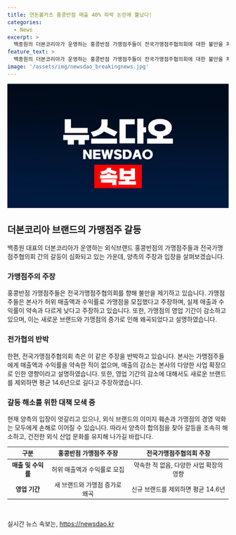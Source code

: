 ```yaml
---
title: 연돈볼카츠 홍콩반점 매출 40% 하락 논란에 뿔났다!
categories:
  - News
excerpt: >
  백종원의 더본코리아가 운영하는 홍콩반점 가맹점주들이 전국가맹점주협의회에 대한 불만을 피켓을 들고 기자회견을 열었습니다. 가맹점주들은 전가협의 거짓 보도로 매출이 떨어지고 있다고 주장하며 악의적인 거짓 보도를 멈춰달라고 요구했습니다. 반면, 전가협 측은 다른 이유로 가맹점 영업 기간이 줄어든 것이라고 반박했습니다. 본사는 영업 기간과 매출에 대한 약속이 없다고 주장하며, 신규 브랜드를 제외한 가맹점 평균 존속 기간이 14.6년이라고 밝혔습니다. 이름이나 브랜드라는 정보가 추가되면 도움이 될 거 같아.
feature_text: >
  백종원의 더본코리아가 운영하는 홍콩반점 가맹점주들이 전국가맹점주협의회에 대한 불만을 피켓을 들고 기자회견을 열었습니다. 가맹점주들은 전가협의 거짓 보도로 매출이 떨어지고 있다고 주장하며 악의적인 거짓 보도를 멈춰달라고 요구했습니다. 반면, 전가협 측은 다른 이유로 가맹점 영업 기간이 줄어든 것이라고 반박했습니다. 본사는 영업 기간과 매출에 대한 약속이 없다고 주장하며, 신규 브랜드를 제외한 가맹점 평균 존속 기간이 14.6년이라고 밝혔습니다. 이름이나 브랜드라는 정보가 추가되면 도움이 될 거 같아.
image: '/assets/img/newsdao_breakingnews.jpg'
---
```


<p><img src="/assets/img/newsdao_breakingnews.jpg" alt="ontimetimes 속보" /></p>

<h2 data-ke-size="size26">더본코리아 브랜드의 가맹점주 갈등</h2>

<p data-ke-size="size16">백종원 대표의 더본코리아가 운영하는 외식브랜드 홍콩반점의 가맹점주들과 전국가맹점주협의회 간의 갈등이 심화되고 있는 가운데, 양측의 주장과 입장을 살펴보겠습니다.</p>

<h3 data-ke-size="size24">가맹점주의 주장</h3>

<p data-ke-size="size16">홍콩반점 가맹점주들은 전국가맹점주협의회를 향해 불만을 제기하고 있습니다. 가맹점주들은 본사가 허위 매출액과 수익률로 가맹점을 모집했다고 주장하며, 실제 매출과 수익률이 약속과 다르게 낮다고 주장하고 있습니다. 또한, 가맹점의 영업 기간이 감소하고 있으며, 이는 새로운 브랜드와 가맹점의 증가로 인해 왜곡되었다고 설명하였습니다.</p>

<h3 data-ke-size="size24">전가협의 반박</h3>

<p data-ke-size="size16">한편, 전국가맹점주협의회 측은 이 같은 주장을 반박하고 있습니다. 본사는 가맹점주들에게 매출액과 수익률을 약속한 적이 없으며, 매출의 감소는 본사의 다양한 사업 확장으로 인한 영향이라고 설명하였습니다. 또한, 영업 기간의 감소에 대해서도 새로운 브랜드를 제외하면 평균 14.6년으로 길다고 주장하였습니다.</p>

<h3 data-ke-size="size24">갈등 해소를 위한 대책 모색 중</h3>

<p data-ke-size="size16">현재 양측의 입장이 엇갈리고 있으나, 외식 브랜드의 이미지 훼손과 가맹점의 경영 악화는 모두에게 손해로 이어질 수 있습니다. 따라서 양측이 합의점을 찾아 갈등을 조속히 해소하고, 건전한 외식 산업 문화를 유지해 나가길 바랍니다.</p>

<table>
    <thead>
        <tr>
            <th scope="col">구분</th>
            <th scope="col">홍콩반점 가맹점주 주장</th>
            <th scope="col">전국가맹점주협의회 주장</th>
        </tr>
    </thead>
    <tbody>
        <tr>
            <td style="text-align: center; height: 17px;"><b>매출 및 수익률</b></td>
            <td style="text-align: center; height: 17px;">허위 매출액과 수익률로 모집</td>
            <td style="text-align: center; height: 17px;">약속한 적 없음, 다양한 사업 확장의 영향</td>
        </tr>
        <tr>
            <td style="text-align: center; height: 17px;"><b>영업 기간</b></td>
            <td style="text-align: center; height: 17px;">새 브랜드와 가맹점 증가로 왜곡</td>
            <td style="text-align: center; height: 17px;">신규 브랜드를 제외하면 평균 14.6년</td>
        </tr>
</tbody>
</table>

<p data-ke-size="size16">&nbsp;</p>
실시간 뉴스 속보는, <a href="https://newsdao.kr" rel="dofollow">https://newsdao.kr</a>


